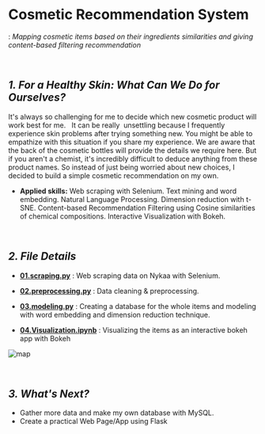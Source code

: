 # Cosmetic Recommendation System
: *Mapping cosmetic items based on their ingredients similarities and giving content-based filtering recommendation*

<br>

## ***1. For a Healthy Skin: What Can We Do for Ourselves?***
It's always so challenging for me to decide which new cosmetic product will work best for me.   It can be really  unsettling because I frequently experience skin problems after trying something new. You might be able to empathize with this situation if you share my experience. We are aware that the back of the cosmetic bottles will provide the details we require here. But if you aren't a chemist, it's incredibly difficult to deduce anything from these product names.
So instead of just being worried about new choices, I decided to build a simple cosmetic recommendation on my own.
<br>

* **Applied skills:** Web scraping with Selenium. Text mining and word embedding. Natural Language Processing. Dimension reduction with t-SNE. Content-based Recommendation Filtering using Cosine similarities of chemical compositions. Interactive Visualization with Bokeh.

<br>

## ***2. File Details***
- **[01.scraping.py](https://github.com/jjone36/Cosmetic/blob/master/01.scraping.py)** : Web scraping data on Nykaa with Selenium.

- **[02.preprocessing.py](https://github.com/jjone36/Cosmetic/blob/master/02.preprocessing.py)** : Data cleaning & preprocessing.

- **[03.modeling.py](https://github.com/jjone36/Cosmetic/blob/master/03.modeling.py)** : Creating a database for the whole items and modeling with word embedding and dimension reduction technique.

- **[04.Visualization.ipynb](https://github.com/jjone36/Cosmetic/blob/master/04.Visualization.ipynb)** : Visualizing the items as an interactive bokeh app with Bokeh

![map](https://github.com/jjone36/Cosmetic/blob/master/image/map.gif)

<br>

## ***3. What's Next?***
- Gather more data and make my own database with MySQL.
- Create a practical Web Page/App using Flask  
